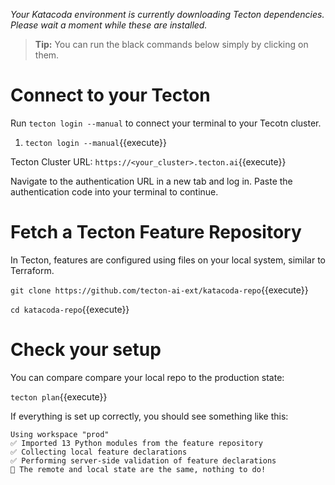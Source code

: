 *Your Katacoda environment is currently downloading Tecton dependencies. Please wait a moment while these are installed.*

> **Tip:** You can run the black commands below simply by clicking on them.

# Connect to your Tecton 

Run `tecton login --manual` to connect your terminal to your Tecotn cluster.

1. `tecton login --manual`{{execute}}

  Tecton Cluster URL: `https://<your_cluster>.tecton.ai`{{execute}}

Navigate to the authentication URL in a new tab and log in. Paste the authentication code into your terminal to continue.

# Fetch a Tecton Feature Repository

In Tecton, features are configured using files on your local system, similar to Terraform.  

`git clone https://github.com/tecton-ai-ext/katacoda-repo`{{execute}}

`cd katacoda-repo`{{execute}}
  
# Check your setup

You can compare compare your local repo to the production state:

`tecton plan`{{execute}}

If everything is set up correctly, you should see something like this:

```
Using workspace "prod"
✅ Imported 13 Python modules from the feature repository
✅ Collecting local feature declarations
✅ Performing server-side validation of feature declarations
🎉 The remote and local state are the same, nothing to do!
```